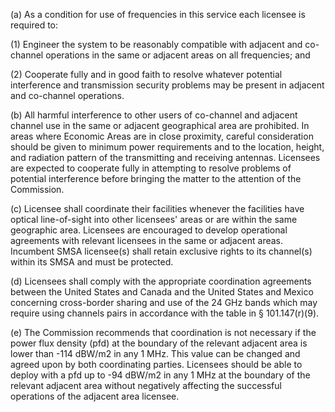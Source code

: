 (a) As a condition for use of frequencies in this service each licensee is required to:

(1) Engineer the system to be reasonably compatible with adjacent and co-channel operations in the same or adjacent areas on all frequencies; and

(2) Cooperate fully and in good faith to resolve whatever potential interference and transmission security problems may be present in adjacent and co-channel operations.

(b) All harmful interference to other users of co-channel and adjacent channel use in the same or adjacent geographical area are prohibited. In areas where Economic Areas are in close proximity, careful consideration should be given to minimum power requirements and to the location, height, and radiation pattern of the transmitting and receiving antennas. Licensees are expected to cooperate fully in attempting to resolve problems of potential interference before bringing the matter to the attention of the Commission.
                                    

(c) Licensee shall coordinate their facilities whenever the facilities have optical line-of-sight into other licensees' areas or are within the same geographic area. Licensees are encouraged to develop operational agreements with relevant licensees in the same or adjacent areas. Incumbent SMSA licensee(s) shall retain exclusive rights to its channel(s) within its SMSA and must be protected.

(d) Licensees shall comply with the appropriate coordination agreements between the United States and Canada and the United States and Mexico concerning cross-border sharing and use of the 24 GHz bands which may require using channels pairs in accordance with the table in § 101.147(r)(9).

(e) The Commission recommends that coordination is not necessary if the power flux density (pfd) at the boundary of the relevant adjacent area is lower than -114 dBW/m2 in any 1 MHz. This value can be changed and agreed upon by both coordinating parties. Licensees should be able to deploy with a pfd up to -94 dBW/m2 in any 1 MHz at the boundary of the relevant adjacent area without negatively affecting the successful operations of the adjacent area licensee.

